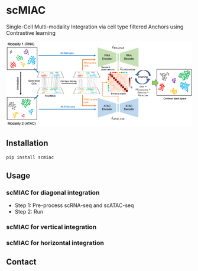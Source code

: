 # scMIAC

Single-Cell Multi-modality Integration via cell type filtered Anchors using Contrastive learning

<img src="https://github.com/Telogen/scMIAC/blob/main/figures/Fig1.png" width="800">

## Installation

```
pip install scmiac
```

## Usage

### scMIAC for diagonal integration

- Step 1: Pre-process scRNA-seq and scATAC-seq
- Step 2: Run


### scMIAC for vertical integration



### scMIAC for horizontal integration



## Contact
